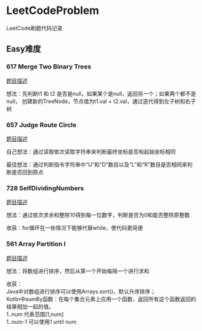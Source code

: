 # LeetCodeProblem
LeetCode刷题代码记录

## Easy难度
### 617 Merge Two Binary Trees
[题目描述](https://leetcode.com/problems/merge-two-binary-trees/description/)

想法：先判断t1 和 t2 是否是null，如果某个是null，返回另一个；如果两个都不是null，
创建新的TreeNode，节点值为t1.val + t2.val，通过迭代得到左子树和右子树

### 657 Judge Route Circle
[题目描述](https://leetcode.com/problems/judge-route-circle/description/)

自己想法：通过读取依次读取字符串来判断最终坐标是否和起始坐标相同

最佳想法：通过判断指令字符串中“U”和“D”数目以及“L”和“R”数目是否相同来判断是否回到原点

### 728 SelfDividingNumbers
[题目描述](https://leetcode.com/problems/self-dividing-numbers/description/)

 想法：通过依次求余和整除10得到每一位数字，判断是否为0和能否整除原整数
 
 收获：for循环在一些情况下能够代替while，使代码更简便
 
 ### 561 Array Partition I
 [题目描述](https://leetcode.com/problems/array-partition-i/description/)
 
 想法：将数组进行排序，然后从第一个开始每隔一个进行求和
 
 收获：  
 Java中对数组进行排序可以使用Arrays.sort()，默认升序排序；</br>
 Kotlin中sumBy函数：在每个集合元素上应用一个函数，返回所有这个函数返回的结果相加一起的值。</br>
 1..num 代表范围\[1,num\] </br>
 1..num-1 可以使用1 until num
                
                
            